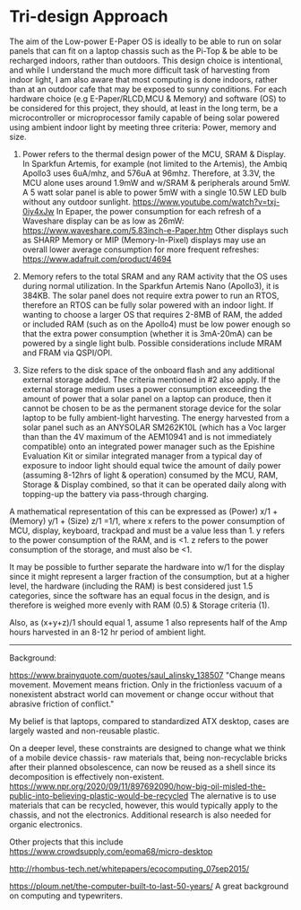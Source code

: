 # Tri-design Approach

The aim of the Low-power E-Paper OS is ideally to be able to run on solar panels that can fit on a laptop chassis such as the Pi-Top & be able to be recharged indoors, rather than outdoors. This design choice is intentional, and while I understand the much more difficult task of harvesting from indoor light, I am also aware that most computing is done indoors, rather than at an outdoor cafe that may be exposed to sunny conditions. For each hardware choice (e.g E-Paper/RLCD,MCU & Memory) and software (OS) to be considered for this project, they should, at least in the long term, be a microcontroller or microprocessor family capable of being solar powered using ambient indoor light by meeting three criteria: Power, memory and size.

1. Power refers to the thermal design power of the MCU, SRAM & Display. In Sparkfun Artemis, for example (not limited to the Artemis), the Ambiq Apollo3 uses 6uA/mhz, and 576uA at 96mhz. Therefore, at 3.3V, the MCU alone uses around 1.9mW and w/SRAM & peripherals around 5mW. A 5 watt solar panel is able to power 5mW with a single 10.5W LED bulb without any outdoor sunlight. https://www.youtube.com/watch?v=txj-0iy4xJw In Epaper, the power consumption for each refresh of a Waveshare display can be as low as 26mW: https://www.waveshare.com/5.83inch-e-Paper.htm Other displays such as SHARP Memory or MIP (Memory-In-Pixel) displays may use an overall lower average consumption for more frequent refreshes: https://www.adafruit.com/product/4694

2. Memory refers to the total SRAM and any RAM activity that the OS uses during normal utilization. In the Sparkfun Artemis Nano (Apollo3), it is 384KB. The solar panel does not require extra power to run an RTOS, therefore an RTOS can be fully solar powered with an indoor light. If wanting to choose a larger OS that requires 2-8MB of RAM, the added or included RAM (such as on the Apollo4) must be low power enough so that the extra power consumption (whether it is 3mA-20mA) can be powered by a single light bulb. Possible considerations include MRAM and FRAM via QSPI/OPI.

3. Size refers to the disk space of the onboard flash and any additional external storage added. The criteria mentioned in #2 also apply. If the external storage medium uses a power consumption exceeding the amount of power that a solar panel on a laptop can produce, then it cannot be chosen to be as the permanent storage device for the solar laptop to be fully ambient-light harvesting. The energy harvested from a solar panel such as an ANYSOLAR SM262K10L (which has a Voc larger than than the 4V maximum of the AEM10941 and is not immediately compatible) onto an integrated power manager such as the Epishine Evaluation Kit or similar integrated manager from a typical day of exposure to indoor light should equal twice the amount of daily power (assuming 8-12hrs of light & operation) consumed by the MCU, RAM, Storage & Display combined, so that it can be operated daily along with topping-up the battery via pass-through charging.

A mathematical representation of this can be expressed as (Power) x/1 + (Memory) y/1 + (Size) z/1 =1/1, where x refers to the power consumption of MCU, display, keyboard, trackpad and must be a value less than 1. y refers to the power consumption of the RAM, and is <1. z refers to the power consumption of the storage, and must also be <1. 

It may be possible to further separate the hardware into w/1 for the display since it might represent a larger fraction of the consumption, but at a higher level, the hardware  (including the RAM) is best considered just 1.5 categories, since the software has an equal focus in the design, and is therefore is weighed more evenly with RAM (0.5) & Storage criteria (1).

Also, as (x+y+z)/1 should equal 1, assume 1 also represents half of the Amp hours harvested in an 8-12 hr period of ambient light.   

----------------------------------------------------------------------------------------------------------------------------------

Background:
                                                            
https://www.brainyquote.com/quotes/saul_alinsky_138507 "Change means movement. Movement means friction. Only in the frictionless vacuum of a nonexistent abstract world can movement or change occur without that abrasive friction of conflict."

My belief is that laptops, compared to standardized ATX desktop, cases are largely wasted and non-reusable plastic.

On a deeper level, these constraints are designed to change what we think of a mobile device chassis- raw materials that, being non-recyclable bricks after their planned obsolescence, can now be reused as a shell since its decomposition is effectively non-existent. https://www.npr.org/2020/09/11/897692090/how-big-oil-misled-the-public-into-believing-plastic-would-be-recycled The alernative is to use materials that can be recycled, however, this would typically apply to the chassis, and not the electronics. Additional research is also needed for organic electronics.

Other projects that  this include https://www.crowdsupply.com/eoma68/micro-desktop 

http://rhombus-tech.net/whitepapers/ecocomputing_07sep2015/

https://ploum.net/the-computer-built-to-last-50-years/ A great background on computing and typewriters.

